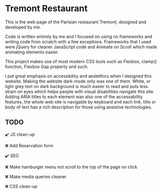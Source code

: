 # Tremont Restaurant

This is the web page of the Parisian restaurant Tremont, designed and developed by me.

Code is written entirely by me and I focused on using no frameworks and writing code from scratch with a few exceptions.
Frameworks that I used were jQuery for cleaner JavaScript code and Animate on Scroll which made animating elements easier.

This project makes use of most modern CSS tools such as Flexbox, clamp() function, Flexbox Gap property and such.

I put great emphasis on accessibility and aestethics when I designed this website. Making the website dark-mode only was one of them.
White, or light grey text on dark background is much easier to read and puts less strain on eyes which helps people with visual disabilities navigate this site.
Adding ARIA titles to each element was also one of the accessability features, the whole web site is navigable by keyboard and each link, title or body
of text has a rich description for those using assistive technologies.

## TODO

:heavy_check_mark: JS clean-up

:x: Add Reservation form

:heavy_check_mark: SEO

:x: Make hamburger menu not scroll to the top of the page on click

:x: Make media queries cleaner

:x: CSS clean-up
